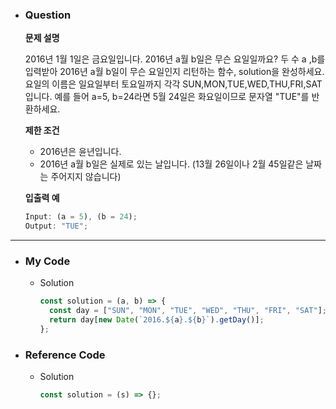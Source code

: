 - ### Question

  **문제 설명**

  2016년 1월 1일은 금요일입니다. 2016년 a월 b일은 무슨 요일일까요? 두 수 a ,b를 입력받아 2016년 a월 b일이 무슨 요일인지 리턴하는 함수, solution을 완성하세요. 요일의 이름은 일요일부터 토요일까지 각각 SUN,MON,TUE,WED,THU,FRI,SAT 입니다. 예를 들어 a=5, b=24라면 5월 24일은 화요일이므로 문자열 "TUE"를 반환하세요.

  **제한 조건**

  - 2016년은 윤년입니다.
  - 2016년 a월 b일은 실제로 있는 날입니다. (13월 26일이나 2월 45일같은 날짜는 주어지지 않습니다)

  **입출력 예**

  ```jsx
  Input: (a = 5), (b = 24);
  Output: "TUE";
  ```

---

- ### My Code

  - Solution

    ```jsx
    const solution = (a, b) => {
      const day = ["SUN", "MON", "TUE", "WED", "THU", "FRI", "SAT"];
      return day[new Date(`2016.${a}.${b}`).getDay()];
    };
    ```

- ### Reference Code

  - Solution

    ```jsx
    const solution = (s) => {};
    ```
